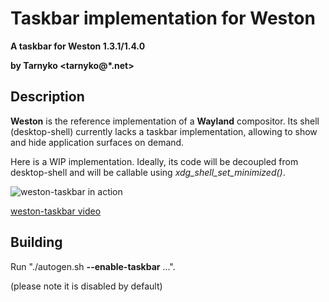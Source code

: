 Taskbar implementation for Weston
================================

<strong>A taskbar for Weston 1.3.1/1.4.0

by Tarnyko <tarnyko@*.net></strong>


## Description

 <strong>Weston</strong> is the reference implementation of a <strong>Wayland</strong> compositor. Its shell (desktop-shell) currently lacks a taskbar implementation, allowing to show and hide application surfaces on demand.

 Here is a WIP implementation. Ideally, its code will be decoupled from desktop-shell and will be callable using <i>xdg_shell_set_minimized()</i>.

![weston-taskbar in action](http://www.tarnyko.net/repo/weston131-taskbar1.png)

[weston-taskbar video](http://www.youtube.com/watch?v=7Svrb3iGBAs)

## Building

 Run "./autogen.sh <strong>--enable-taskbar</strong> ...".

 (please note it is disabled by default)
